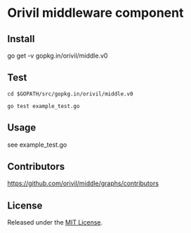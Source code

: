 # Orivil middleware component

## Install

go get -v gopkg.in/orivil/middle.v0

## Test

```
cd $GOPATH/src/gopkg.in/orivil/middle.v0

go test example_test.go
```

## Usage

see example_test.go

## Contributors

https://github.com/orivil/middle/graphs/contributors

## License

Released under the [MIT License](https://github.com/orivil/middle/blob/master/LICENSE).
